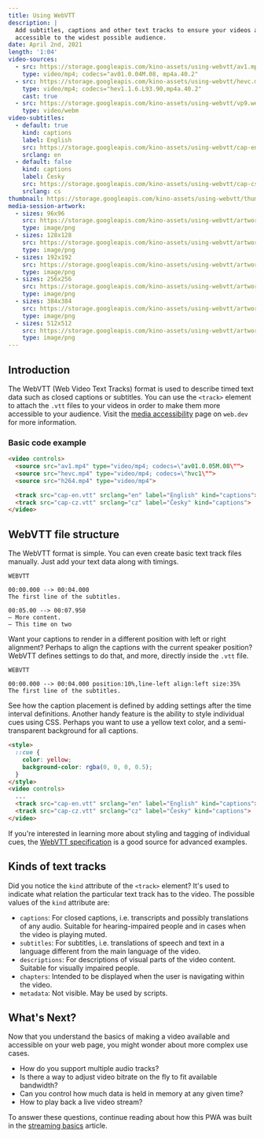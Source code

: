 ```yaml
---
title: Using WebVTT
description: |
  Add subtitles, captions and other text tracks to ensure your videos are
  accessible to the widest possible audience.
date: April 2nd, 2021
length: '1:04'
video-sources:
  - src: https://storage.googleapis.com/kino-assets/using-webvtt/av1.mp4
    type: video/mp4; codecs="av01.0.04M.08, mp4a.40.2"
  - src: https://storage.googleapis.com/kino-assets/using-webvtt/hevc.mp4
    type: video/mp4; codecs="hev1.1.6.L93.90,mp4a.40.2"
    cast: true
  - src: https://storage.googleapis.com/kino-assets/using-webvtt/vp9.webm
    type: video/webm
video-subtitles:
  - default: true
    kind: captions
    label: English
    src: https://storage.googleapis.com/kino-assets/using-webvtt/cap-en.vtt
    srclang: en
  - default: false
    kind: captions
    label: Česky
    src: https://storage.googleapis.com/kino-assets/using-webvtt/cap-cs.vtt
    srclang: cs
thumbnail: https://storage.googleapis.com/kino-assets/using-webvtt/thumbnail.png
media-session-artwork:
  - sizes: 96x96
    src: https://storage.googleapis.com/kino-assets/using-webvtt/artwork-96x96.png
    type: image/png
  - sizes: 128x128
    src: https://storage.googleapis.com/kino-assets/using-webvtt/artwork-128x128.png
    type: image/png
  - sizes: 192x192
    src: https://storage.googleapis.com/kino-assets/using-webvtt/artwork-192x192.png
    type: image/png
  - sizes: 256x256
    src: https://storage.googleapis.com/kino-assets/using-webvtt/artwork-256x256.png
    type: image/png
  - sizes: 384x384
    src: https://storage.googleapis.com/kino-assets/using-webvtt/artwork-384x384.png
    type: image/png
  - sizes: 512x512
    src: https://storage.googleapis.com/kino-assets/using-webvtt/artwork-512x512.png
    type: image/png
---
```


## Introduction

The WebVTT (Web Video Text Tracks) format is used to describe timed text data
such as closed captions or subtitles. You can use the `<track>` element to
attach the `.vtt` files to your videos in order to make them more accessible
to your audience. Visit the [media accessibility] page on `web.dev` for more
information.

### Basic code example

```html
<video controls>
  <source src="av1.mp4" type="video/mp4; codecs=\"av01.0.05M.08\"">
  <source src="hevc.mp4" type="video/mp4; codecs=\"hvc1\"">
  <source src="h264.mp4" type="video/mp4">

  <track src="cap-en.vtt" srclang="en" label="English" kind="captions">
  <track src="cap-cz.vtt" srclang="cz" label="Česky" kind="captions">
</video>
```

## WebVTT file structure

The WebVTT format is simple. You can even create basic text track files
manually. Just add your text data along with timings.

```
WEBVTT

00:00.000 --> 00:04.000
The first line of the subtitles.

00:05.00 --> 00:07.950
– More content.
– This time on two
```

Want your captions to render in a different position with left or right
alignment? Perhaps to align the captions with the current speaker position?
WebVTT defines settings to do that, and more, directly inside the `.vtt` file.

```
WEBVTT

00:00.000 --> 00:04.000 position:10%,line-left align:left size:35%
The first line of the subtitles.
```

See how the caption placement is defined by adding settings after the time
interval definitions. Another handy feature is the ability to style individual
cues using CSS. Perhaps you want to use a yellow text color, and a
semi-transparent background for all captions.

```html
<style>
  ::cue {
    color: yellow;
    background-color: rgba(0, 0, 0, 0.5);
  }
</style>
<video controls>
  ...
  <track src="cap-en.vtt" srclang="en" label="English" kind="captions">
  <track src="cap-cz.vtt" srclang="cz" label="Česky" kind="captions">
</video>
```

If you're interested in learning more about styling and tagging of individual
cues, the [WebVTT specification] is a good source for advanced examples.

## Kinds of text tracks

Did you notice the `kind` attribute of the `<track>` element? It's used to
indicate what relation the particular text track has to the video. The
possible values of the `kind` attribute are:

* `captions`: For closed captions, i.e. transcripts and possibly translations
  of any audio. Suitable for hearing-impaired people and in cases when the
  video is playing muted.
* `subtitles`: For subtitles, i.e. translations of speech and text in a
  language different from the main language of the video.
* `descriptions`: For descriptions of visual parts of the video content.
  Suitable for visually impaired people.
* `chapters`: Intended to be displayed when the user is navigating within
  the video.
* `metadata`: Not visible. May be used by scripts.

## What's Next?

Now that you understand the basics of making a video available and accessible
on your web page, you might wonder about more complex use cases.

* How do you support multiple audio tracks?
* Is there a way to adjust video bitrate on the fly to fit available bandwidth?
* Can you control how much data is held in memory at any given time?
* How to play back a live video stream?

To answer these questions, continue reading about how this PWA was built in
the [streaming basics] article.

[media accessibility]: https://web.dev/media-accessibility/
[WebVTT specification]: https://w3c.github.io/webvtt/
[streaming basics]: /streaming-basics/
